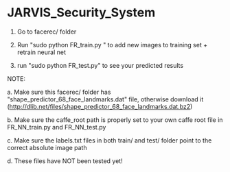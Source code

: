# JARVIS_Security_System

1. Go to facerec/ folder

2. Run "sudo python FR_train.py <name>" to add new images to training set + retrain neural net

3. run "sudo python FR_test.py" to see your predicted results

NOTE:

a. Make sure this facerec/ folder has "shape_predictor_68_face_landmarks.dat" file, otherwise download it (http://dlib.net/files/shape_predictor_68_face_landmarks.dat.bz2)

b. Make sure the caffe_root path is properly set to your own caffe root file in FR_NN_train.py and FR_NN_test.py

c. Make sure the labels.txt files in both train/ and test/ folder point to the correct absolute image path

d. These files have NOT been tested yet!
